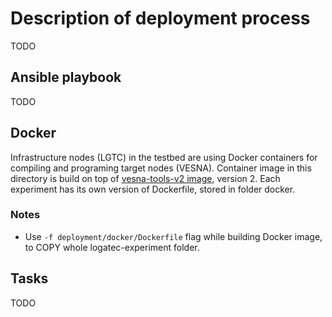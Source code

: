 # Description of deployment process

TODO

## Ansible playbook

TODO

## Docker

Infrastructure nodes (LGTC) in the testbed are using Docker containers for compiling and programing target nodes (VESNA).
Container image in this directory is build on top of [vesna-tools-v2 image](https://github.com/sensorlab/sna-lgtc-support/tree/master/docker), version 2.
Each experiment has its own version of Dockerfile, stored in folder docker.

### Notes

* Use `-f deployment/docker/Dockerfile` flag while building Docker image, to COPY whole logatec-experiment folder.

## Tasks

TODO